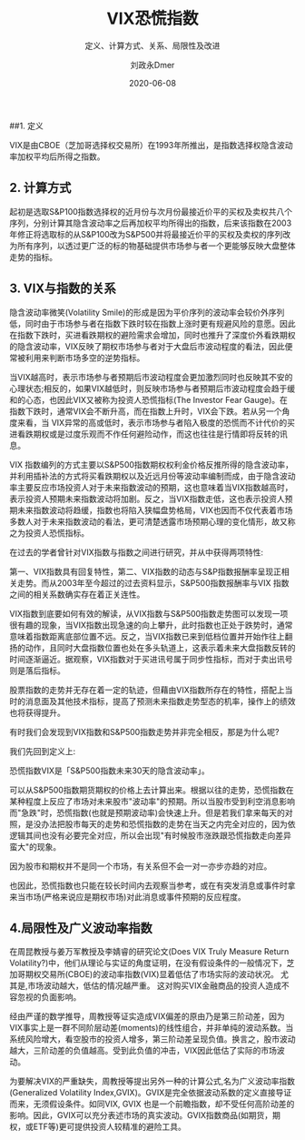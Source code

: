 ﻿---
layout:     post
title:      VIX恐慌指数
subtitle:   定义、计算方式、关系、局限性及改进
date:       2020-06-08
author:     刘政永Dmer
header-img: img/post-bg-dmers.jpg
catalog: true
tags:
    - 听取树蛙一篇
---
##1. 定义

VIX是由CBOE（芝加哥选择权交易所）在1993年所推出，是指数选择权隐含波动率加权平均后所得之指数。

## 2. 计算方式

起初是选取S&P100指数选择权的近月份与次月份最接近价平的买权及卖权共八个序列，分别计算其隐含波动率之后再加权平均所得出的指数，后来该指数在2003年修正将选取标的从S&P100改为S&P500并将最接近价平的买权及卖权的序列改为所有序列，以透过更广泛的标的物基础提供市场参与者一个更能够反映大盘整体走势的指标。

## 3. VIX与指数的关系

隐含波动率微笑(Volatility Smile)的形成是因为平价序列的波动率会较价外序列低，同时由于市场参与者在指数下跌时较在指数上涨时更有规避风险的意愿。因此在指数下跌时，买进看跌期权的避险需求会增加，同时也推升了深度价外看跌期权的隐含波动率，VIX反映了期权市场参与者对于大盘后市波动程度的看法，因此便常被利用来判断市场多空的逆势指标。

当VIX越高时，表示市场参与者预期后市波动程度会更加激烈同时也反映其不安的心理状态;相反的，如果VIX越低时，则反映市场参与者预期后市波动程度会趋于缓和的心态，也因此VIX又被称为投资人恐慌指标(The Investor Fear Gauge)。在指数下跌时，通常VIX会不断升高，而在指数上升时，VIX会下跌。若从另一个角度来看，当 VIX异常的高或低时，表示市场参与者陷入极度的恐慌而不计代价的买进看跌期权或是过度乐观而不作任何避险动作，而这也往往是行情即将反转的讯息。

VIX 指数编列的方式主要以S&P500指数期权权利金价格反推所得的隐含波动率，并利用插补法的方式将买看跌期权以及近远月份等波动率编制而成，由于隐含波动率主要反应市场投资人对于未来指数波动的预期，这也意味着当VIX指数越高时，表示投资人预期未来指数波动将加剧。反之，当VIX指数走低，这也表示投资人预期未来指数波动将趋缓，指数也将陷入狭幅盘势格局，VIX也因而不仅代表着市场多数人对于未来指数波动的看法，更可清楚透露市场预期心理的变化情形，故又称之为投资人恐慌指标。

在过去的学者曾针对VIX指数与指数之间进行研究，并从中获得两项特性:

第一、VIX指数具有回复特性，第二、VIX指数的动态与S&P指数报酬率呈现正相关走势。而从2003年至今超过的过去资料显示，S&P500指数报酬率与VIX 指数之间的相关系数确实存在着正关连性。

VIX指数到底要如何有效的解读，从VIX指数与S&P500指数走势图可以发现一项很有趣的现象，当VIX指数出现急速的向上攀升，此时指数也正处于跌势时，通常意味着指数距离底部位置不远。反之，当VIX指数已来到低档位置并开始作往上翻扬的动作，且同时大盘指数位置也处在多头轨道上，这表示着未来大盘指数反转的时间逐渐逼近。据观察，VIX指数对于买进讯号属于同步性指标，而对于卖出讯号则是落后指标。

股票指数的走势并无存在着一定的轨迹，但藉由VIX指数所存在的特性，搭配上当时的消息面及其他技术指标，提高了预测未来指数走势型态的机率，操作上的绩效也将获得提升。

有时我们会发现到VIX指数和S&P500指数走势并非完全相反，那是为什么呢?

我们先回到定义上:

恐慌指数VIX是「S&P500指数未来30天的隐含波动率」。

可以从S&P500指数期货期权的价格上去计算出来。根据以往的走势，恐慌指数在某种程度上反应了市场对未来股市"波动率"的预期。所以当股市受到利空消息影响而"急跌"时，恐慌指数(也就是预期波动率)会快速上升。但是若我们拿来每天的对照，是没办法把股市每天的走势和恐慌指数的走势在当天之内完全对应的，因为依逻辑其间也没有必要完全对应，所以会出现"有时候股市涨跌跟恐慌指数走向差异蛮大"的现象。

因为股市和期权并不是同一个市场，有关系但不会一对一亦步亦趋的对应。

也因此，恐慌指数也只能在较长时间内去观察当参考，或在有突发消息或事件时拿来当市场(严格来说应是期权市场)对此消息或事件预期的反应程度。

## 4.局限性及广义波动率指数

在周昆教授与姜万军教授及李婧睿的研究论文(Does VIX Truly Measure Return Volatility?)中，他们从理论与实证的角度证明，在没有假设条件的一般情况下，芝加哥期权交易所(CBOE)的波动率指数(VIX)显着低估了市场实际的波动状况。 尤其是,市场波动越大，低估的情况越严重。 这对购买VIX金融商品的投资人造成不容忽视的负面影响。

经由严谨的数学推导，周教授等证实造成VIX偏差的原由乃是第三阶动差，因为VIX事实上是一群不同阶层动差(moments)的线性组合，并非单纯的波动系数。当系统风险增大，看空股市的投资人增多，第三阶动差呈现负值。换言之，股市波动越大，三阶动差的负值越高。受到此负值的冲击，VIX因此低估了实际的市场波动。

为要解决VIX的严重缺失，周教授等提出另外一种的计算公式,名为广义波动率指数(Generalized Volatility Index,GVIX)。GVIX是完全依据波动系数的定义直接导证而来，无须假设条件。如同VIX, GVIX 也是一个前瞻指数，却不受任何高阶动差的影响。因此，GVIX可以充分表述市场的真实波动。GVIX指数商品(如期货，期权，或ETF等)更可提供投资人较精准的避险工具。